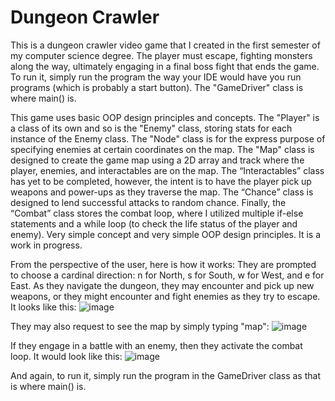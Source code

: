 # Dungeon Crawler

This is a dungeon crawler video game that I created in the first semester of my computer science degree. The player must escape, fighting monsters along the way, ultimately engaging in a final boss fight that ends the game. To run it, simply run the program the way your IDE would have you run programs (which is probably a start button). The "GameDriver" class is where main() is.
    
This game uses basic OOP design principles and concepts. The "Player" is a class of its own and so is the "Enemy" class, storing stats for each instance of the Enemy class. The "Node" class is for the express purpose of specifying enemies at certain coordinates on the map. The "Map" class is designed to create the game map using a 2D array and track where the player, enemies, and interactables are on the map. The “Interactables” class has yet to be completed, however, the intent is to have the player pick up weapons and power-ups as they traverse the map. The “Chance” class is designed to lend successful attacks to random chance. Finally, the “Combat” class stores the combat loop, where I utilized multiple if-else statements and a while loop (to check the life status of the player and enemy). Very simple concept and very simple OOP design principles. It is a work in progress.

From the perspective of the user, here is how it works: They are prompted to choose a cardinal direction: n for North, s for South, w for West, and e for East. As they navigate the dungeon, they may encounter and pick up new weapons, or they might encounter and fight enemies as they try to escape. It looks like this:
![image](https://github.com/user-attachments/assets/b385d240-2936-484e-884e-05fc87556f29)

They may also request to see the map by simply typing "map":
![image](https://github.com/user-attachments/assets/374ead58-133c-4f4f-a7da-e0c489759ec1)

If they engage in a battle with an enemy, then they activate the combat loop. It would look like this:
![image](https://github.com/user-attachments/assets/821b3ace-c6c7-4536-ab5b-9e6a40b77a7c)


And again, to run it, simply run the program in the GameDriver class as that is where main() is.
